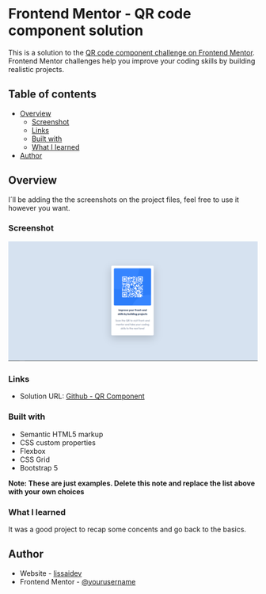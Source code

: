 # Frontend Mentor - QR code component solution

This is a solution to the [QR code component challenge on Frontend Mentor](https://www.frontendmentor.io/challenges/qr-code-component-iux_sIO_H). Frontend Mentor challenges help you improve your coding skills by building realistic projects. 

## Table of contents

- [Overview](#overview)
  - [Screenshot](#screenshot)
  - [Links](#links)
  - [Built with](#built-with)
  - [What I learned](#what-i-learned)
- [Author](#author)

## Overview

I´ll be adding the the screenshots on the project files, feel free to use it however you want.

### Screenshot

![Component screenshot](./screenshot.png)


### Links

- Solution URL: [Github - QR Component](https://www.github.com/LissaiDev/qr-component-frontendMentor)

### Built with

- Semantic HTML5 markup
- CSS custom properties
- Flexbox
- CSS Grid
- Bootstrap 5

**Note: These are just examples. Delete this note and replace the list above with your own choices**

### What I learned

It was a good project to recap some concents and go back to the basics.

## Author

- Website - [lissaidev](https://www.lissaidev.github.io)
- Frontend Mentor - [@yourusername](https://www.frontendmentor.io/profile/lissaidev)

